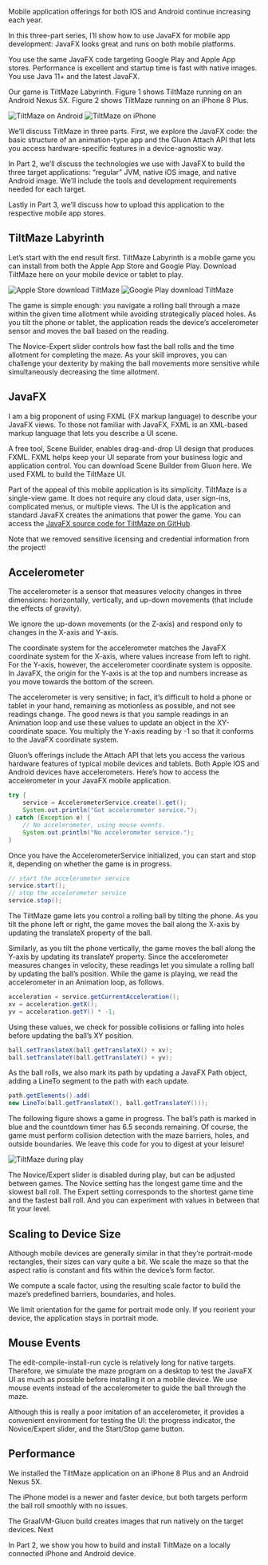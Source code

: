 Mobile application offerings for both IOS and Android continue increasing each year.

In this three-part series, I’ll show how to use JavaFX for mobile app development: JavaFX looks great and runs on both mobile platforms.

You use the same JavaFX code targeting Google Play and Apple App stores. Performance is excellent and startup time is fast with native images. You use Java 11+ and the latest JavaFX.

Our game is TiltMaze Labyrinth. Figure 1 shows TiltMaze running on an Android Nexus 5X. Figure 2 shows TiltMaze running on an iPhone 8 Plus.

![TiltMaze on Android](TiltMaze-android-small.png.webp)
![TiltMaze on iPhone](TiltMaze-iPhone-small.png.webp)

We’ll discuss TiltMaze in three parts. First, we explore the JavaFX code: the basic structure of an animation-type app and the Gluon Attach API that lets you access hardware-specific features in a device-agnostic way.

In Part 2, we’ll discuss the technologies we use with JavaFX to build the three target applications: “regular” JVM, native iOS image, and native Android image. We’ll include the tools and development requirements needed for each target.

Lastly in Part 3, we’ll discuss how to upload this application to the respective mobile app stores.

## TiltMaze Labyrinth

Let’s start with the end result first. TiltMaze Labyrinth is a mobile game you can install from both the Apple App Store and Google Play. Download TiltMaze here on your mobile device or tablet to play.

![Apple Store download TiltMaze](app-store-logo-sm.png.webp)
![Google Play download TiltMaze](google-play-logo-sm-1.png.webp)

The game is simple enough: you navigate a rolling ball through a maze within the given time allotment while avoiding strategically placed holes. As you tilt the phone or tablet, the application reads the device’s accelerometer sensor and moves the ball based on the reading.

The Novice-Expert slider controls how fast the ball rolls and the time allotment for completing the maze. As your skill improves, you can challenge your dexterity by making the ball movements more sensitive while simultaneously decreasing the time allotment.

## JavaFX

I am a big proponent of using FXML (FX markup language) to describe your JavaFX views.  To those not familiar with JavaFX, FXML is an XML-based markup language that lets you describe a UI scene.

A free tool, Scene Builder, enables drag-and-drop UI design that produces FXML. FXML helps keep your UI separate from your business logic and application control. You can download Scene Builder from Gluon here. We used FXML to build the TiltMaze UI.

Part of the appeal of this mobile application is its simplicity. TiltMaze is a single-view game. It does not require any cloud data, user sign-ins, complicated menus, or multiple views. The UI is the application and standard JavaFX creates the animations that power the game. You can access the [JavaFX source code for TiltMaze on GitHub](https://github.com/gailasgteach/TiltMaze).

Note that we removed sensitive licensing and credential information from the project!

## Accelerometer

The accelerometer is a sensor that measures velocity changes in three dimensions: horizontally, vertically, and up-down movements (that include the effects of gravity).

We ignore the up-down movements (or the Z-axis) and respond only to changes in the X-axis and Y-axis.

The coordinate system for the accelerometer matches the JavaFX coordinate system for the X-axis, where values increase from left to right. For the Y-axis, however, the accelerometer coordinate system is opposite. In JavaFX, the origin for the Y-axis is at the top and numbers increase as you move towards the bottom of the screen.

The accelerometer is very sensitive; in fact, it’s difficult to hold a phone or tablet in your hand, remaining as motionless as possible, and not see readings change. The good news is that you sample readings in an Animation loop and use these values to update an object in the XY-coordinate space. You multiply the Y-axis reading by -1 so that it conforms to the JavaFX coordinate system.

Gluon’s offerings include the Attach API that lets you access the various hardware features of typical mobile devices and tablets. Both Apple IOS and Android devices have accelerometers. Here’s how to access the accelerometer in your JavaFX mobile application.

```java
try {
    service = AccelerometerService.create().get();
    System.out.println("Got accelerometer service.");
} catch (Exception e) {
    // No accelerometer, using mouse events.
    System.out.println("No accelerometer service.");
}
```

Once you have the AccelerometerService initialized, you can start and stop it, depending on whether the game is in progress.

```java
// start the accelerometer service
service.start();
// stop the accelerometer service
service.stop();
```

The TiltMaze game lets you control a rolling ball by tilting the phone. As you tilt the phone left or right, the game moves the ball along the X-axis by updating the translateX property of the ball.

Similarly, as you tilt the phone vertically, the game moves the ball along the Y-axis by updating its translateY property. Since the accelerometer measures changes in velocity, these readings let you simulate a rolling ball by updating the ball’s position. While the game is playing, we read the accelerometer in an Animation loop, as follows.

```java
acceleration = service.getCurrentAcceleration();
xv = acceleration.getX();
yv = acceleration.getY() * -1;
```

Using these values, we check for possible collisions or falling into holes before updating the ball’s XY position.

```java
ball.setTranslateX(ball.getTranslateX() + xv);
ball.setTranslateY(ball.getTranslateY() + yv);
```

As the ball rolls, we also mark its path by updating a JavaFX Path object, adding a LineTo segment to the path with each update.

```java
path.getElements().add(
new LineTo(ball.getTranslateX(), ball.getTranslateY()));
```

The following figure shows a game in progress. The ball’s path is marked in blue and the countdown timer has 6.5 seconds remaining.  Of course, the game must perform collision detection with the maze barriers, holes, and outside boundaries. We leave this code for you to digest at your leisure!

![TiltMaze during play](TiltMaze-InPlay-small.png.webp)

The Novice/Expert slider is disabled during play, but can be adjusted between games. The Novice setting has the longest game time and the slowest ball roll. The Expert setting corresponds to the shortest game time and the fastest ball roll. And you can experiment with values in between that fit your level.

## Scaling to Device Size

Although mobile devices are generally similar in that they’re portrait-mode rectangles, their sizes can vary quite a bit. We scale the maze so that the aspect ratio is constant and fits within the device’s form factor.

We compute a scale factor, using the resulting scale factor to build the maze’s predefined barriers, boundaries, and holes.

We limit orientation for the game for portrait mode only. If you reorient your device, the application stays in portrait mode.

## Mouse Events

The edit-compile-install-run cycle is relatively long for native targets. Therefore, we simulate the maze program on a desktop to test the JavaFX UI as much as possible before installing it on a mobile device. We use mouse events instead of the accelerometer to guide the ball through the maze.

Although this is really a poor imitation of an accelerometer, it provides a convenient environment for testing the UI: the progress indicator, the Novice/Expert slider, and the Start/Stop game button.

## Performance

We installed the TiltMaze application on an iPhone 8 Plus and an Android Nexus 5X.

The iPhone model is a newer and faster device, but both targets perform the ball roll smoothly with no issues.

The GraalVM-Gluon build creates images that run natively on the target devices.
Next

In Part 2, we show you how to build and install TiltMaze on a locally connected iPhone and Android device.